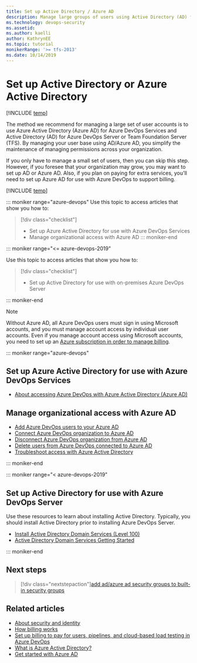 ```yaml
---
title: Set up Active Directory / Azure AD
description: Manage large groups of users using Active Directory (AD) for Azure DevOps Server or Azure Active Directory (Azure AD) for Azure DevOps 
ms.technology: devops-security
ms.assetid: 
ms.author: kaelli
author: KathrynEE
ms.topic: tutorial
monikerRange: '>= tfs-2013'
ms.date: 10/14/2019
---
```


# Set up Active Directory or Azure Active Directory

[!INCLUDE [temp](../../includes/version-vsts-tfs-all-versions.md)]

The method we recommend for managing a large set of user accounts is to use Azure Active Directory (Azure AD) for Azure DevOps Services and Active Directory (AD) for Azure DevOps Server or Team Foundation Server (TFS). By managing your user base using AD/Azure AD, you simplify the maintenance of managing permissions across your organization.

If you only have to manage a small set of users, then you can skip this step. However, if you foresee that your organization may grow, you may want to set up AD or Azure AD. Also, if you plan on paying for extra services, you'll need to set up Azure AD for use with Azure DevOps to support billing.

[!INCLUDE [temp](../../includes/version-selector-minimize.md)]

::: moniker range="azure-devops"
Use this topic to access articles that show you how to:

> [!div class="checklist"]
>
> - Set up Azure Active Directory for use with Azure DevOps Services
> - Manage organizational access with Azure AD
>   ::: moniker-end

::: moniker range="<= azure-devops-2019"

Use this topic to access articles that show you how to:

> [!div class="checklist"]
>
> - Set up Active Directory for use with on-premises Azure DevOps Server

::: moniker-end

> [!NOTE]
> Without Azure AD, all Azure DevOps users must sign in using Microsoft accounts, and you must manage account access by individual user accounts. Even if you manage account access using Microsoft accounts, you need to set up an [Azure subscription in order to manage billing](../../billing/set-up-billing-for-your-organization-vs.md).

::: moniker range="azure-devops"

## Set up Azure Active Directory for use with Azure DevOps Services

- [About accessing Azure DevOps with Azure Active Directory (Azure AD)](../../organizations/accounts/access-with-azure-ad.md)

## Manage organizational access with Azure AD

- [Add Azure DevOps users to your Azure AD](../../organizations/accounts/add-users-to-azure-ad.md)
- [Connect Azure DevOps organization to Azure AD](../../organizations/accounts/connect-organization-to-azure-ad.md)
- [Disconnect Azure DevOps organization from Azure AD](../../organizations/accounts/disconnect-organization-from-azure-ad.md)
- [Delete users from Azure DevOps connected to Azure AD](../../organizations/accounts/delete-users-from-services-azure-ad.md)
- [Troubleshoot access with Azure Active Directory](../../organizations/accounts/faq-azure-access.md?toc=/azure/devops/organizations/security/toc.json&bc=/azure/devops/organizations/security/breadcrumb/toc.json)

::: moniker-end

::: moniker range="< azure-devops-2019"

## Set up Active Directory for use with Azure DevOps Server

Use these resources to learn about installing Active Directory. Typically, you should install Active Directory prior to installing Azure DevOps Server.

- [Install Active Directory Domain Services (Level 100)](/windows-server/identity/ad-ds/deploy/install-active-directory-domain-services--level-100-)
- [Active Directory Domain Services Getting Started](/windows-server/identity/ad-ds/ad-ds-getting-started)

::: moniker-end

## Next steps

> [!div class="nextstepaction"][add ad/azure ad security groups to built-in security groups](add-ad-aad-built-in-security-groups.md)

## Related articles

- [About security and identity](about-security-identity.md)
- [How billing works](../../billing/overview.md)
- [Set up billing to pay for users, pipelines, and cloud-based load testing in Azure DevOps](../../billing/set-up-billing-for-your-organization-vs.md)
- [What is Azure Active Directory?](/azure/active-directory/active-directory-whatis)
- [Get started with Azure AD](/azure/active-directory/get-started-azure-ad)
